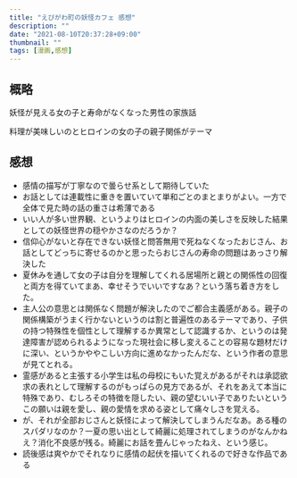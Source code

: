 ```yaml
---
title: "えびがわ町の妖怪カフェ 感想"
description: ""
date: "2021-08-10T20:37:28+09:00"
thumbnail: ""
tags: [漫画,感想]
---
```

## 概略
妖怪が見える女の子と寿命がなくなった男性の家族話

料理が美味しいのとヒロインの女の子の親子関係がテーマ

## 感想
- 感情の描写が丁寧なので曇らせ系として期待していた
- お話としては連載性に重きを置いていて単和ごとのまとまりがよい。一方で全体で見た時の話の重さは希薄である
- いい人が多い世界観、というよりはヒロインの内面の美しさを反映した結果としての妖怪世界の穏やかさなのだろうか？
- 信仰心がないと存在できない妖怪と問答無用で死ねなくなったおじさん、お話としてどっちに寄せるのかと思ったらおじさんの寿命の問題はあっさり解決した
- 夏休みを通して女の子は自分を理解してくれる居場所と親との関係性の回復と両方を得ていてまあ、幸せそうでいいですなあ？という落ち着き方をした。
- 主人公の意思とは関係なく問題が解決したのでご都合主義感がある。親子の関係構築がうまく行かないというのは割と普遍性のあるテーマであり、子供の持つ特殊性を個性として理解するか異常として認識するか、というのは発達障害が認められるようになった現社会に移し変えることの容易な題材だけに深い、というかややこしい方向に進めなかったんだな、という作者の意思が見てとれる。
- 霊感があると主張する小学生は私の母校にもいた覚えがあるがそれは承認欲求の表れとして理解するのがもっぱらの見方であるが、それをあえて本当に特殊であり、むしろその特徴を隠したい、親の望むいい子でありたいというこの願いは親を愛し、親の愛情を求める姿として痛々しさを覚える。
- が、それが全部おじさんと妖怪によって解決してしまうんだなあ。ある種のスパダリなのか？一夏の思い出として綺麗に処理されてしまうのがなんかねえ？消化不良感が残る。綺麗にお話を畳んじゃったねえ、という感じ。
- 読後感は爽やかでそれなりに感情の起伏を描いてくれるので好きな作品である

<div data-vc_mylinkbox_id="887684989"></div>